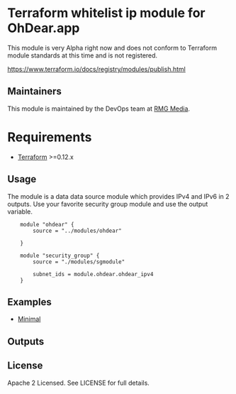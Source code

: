 Terraform whitelist ip module for OhDear.app 
==================

This module is very Alpha right now and does not conform to Terraform module standards at this time and is not registered.

https://www.terraform.io/docs/registry/modules/publish.html


Maintainers
-----------

This module is maintained by the DevOps team at [RMG Media](https://rmgmedia.com/).

# Requirements


-	[Terraform](https://www.terraform.io/downloads.html) >=0.12.x

## Usage

The module is a data data source module which provides IPv4 and IPv6 in 2 outputs. Use your favorite security group module and use the output variable. 

        module "ohdear" {
            source = "../modules/ohdear"

        }

        module "security_group" {
            source = "./modules/sgmodule"

            subnet_ids = module.ohdear.ohdear_ipv4
        }

## Examples

- [Minimal](https://github.com/tmknom/terraform-aws-ohdear-ips/tree/master/examples/minimal)

## Outputs


## License

Apache 2 Licensed. See LICENSE for full details.